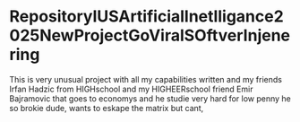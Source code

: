 # RepositoryIUSArtificialInetlligance2025NewProjectGoViralSOftverInjenering
This is very unusual project with all my capabilities written and my friends Irfan Hadzic from HIGHschool and my HIGHEERschool friend  Emir Bajramovic that goes to economys and he studie very hard for low penny he so brokie dude, wants to eskape the matrix but cant,
